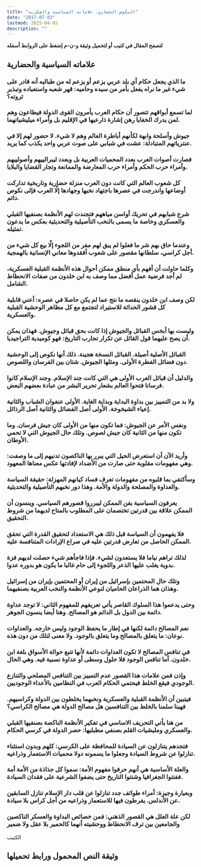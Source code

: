 ```yaml
---
title: "النكوص الحضاري، علاماته السياسية والفكرية"
date: "2017-07-03"
lastmod: 2025-04-05
description: ""
---
```

**لتصفح المقال في كتيب أو لتحميل وثيقة و-ن-م إضغط على الروابط أسفله**

## **علاماته السياسية والحضارية**

### ما الذي يجعل حكام أي بلد عربي يزعم أو يزعم له من طباليه أنه قادر على شيء غير ما نراه يفعل بأمر من سيده وحاميه: قهر شعبه واستعباده وتبذير ثروته؟

### لما تسمع أبواقهم تتصور أن حكام العرب يأمرون القوى الدولة فيطاعون وهم لمن يدرك الخفايا رهن إشارة ذارعيها في الإقليم بل وأمراء ميليشياتهما.

### جيوش وأسلحة وابهة لكأنهم أباطرة العالم وهم لا شيء. لا حضور لهم إلا في عنترياتهم المتبادلة: عشت في شبابي على صوت عربي واحد يكذب كما يريد.

### فصارت أصوات العرب بعدد المحميات العربية بل وبعدد ليبرالييهم وأصولييهم وأمراء حرب الحكم وأمراء حرب المعارضة والممانعة وتجار القضايا والبلايا.

### كل شعوب العالم التي كانت دون العرب منزلة حضارية وتاريخية تداركت أوضاعها واندرجت في عصرها باجتهاد نخبها وجهادها إلّا العرب فإلى نكوص دائم.

### شرع شبابهم في تحريك أواسن مياههم فتجندت لهم الأنظمة بصنفيها القبلي والعسكري وخاصة ما يسمى بالنخب التأصيلية والتحديثية بعكس ما يدعون تمثيله.

### وعندما حاق بهم شر ما فعلوا لم يبق لهم مفر من اللجوء إلّا بيع كل شيء من أجل كراسي، سلطانها مقصور على شعوب أفقدوها معاني الإنسانية بالهمجية.

### وكلما حاولت أن أفهم بأي منطق ممكن أحوال هذه الأنظمة القبلية العسكرية، لم أجد فرضية عمل أفضل مما وصف به ابن خلدون من صفات الانحطاط الشامل.

### لكن وصف ابن خلدون ينقصه ما نتج عما لم يكن حاصلا في عصره: أعني قابلية كل قشور الحداثة للاستيراد لتجتمع مع كل مظاهر الوحشية القبلية والعسكرية.

### وليست بها أبخس القبائل والجيوش إذا كانت بحق قبائل وجيوش. فهذان يمكن أن يصح عليهما قول القائل عن تكرار تجارب التاريخ: فهو كوميدية التراجيديا.

### القبائل الأصلية أصيلة. القبائل النسخة هجينة. ذلك أنها نكوص إلى الوحشية دون فضائل الفطرة الأولى. ومثلها الجيوش. شتان بين الفرسان واللصوص.

### والدليل أن قبائل العرب الأولى هي التي كانت جند الإسلام. وجند الإسلام كانوا فرسانا فتحوا العالم بشعار تحرير البشر من عبادة بعضهم البعض.

### ولا بد من التمييز بين بداوة البداية وبداية الغاية. الأولى عنفوان الشباب والثانية إعياء الشيخوخة. الأولى أصل الفضائل والثانية أصل الرذائل.

### ونفس الأمر عن الجيوش: فما تكون منها من الأولى كان جيش فرسان. وما تكون منها من الثانية كان جيش لصوص. وتلك حال الجيوش التي لا تحمي الأوطان.

### وأريد الآن أن استعرض الحيل التي يبرر بها الناكصون تدنيهم إلى ما وصفت: وهي مفهومات مقلوبة حتى صارت من الأضداد لإفادتها عكس معناها المعهود.

### وسأكتفي بما قلبوه من مفهومات تعرف فساد كيانهم المهزلة: حقيقة السياسة والعداوة والمصلحة والدولة والأمة. وهذا دور نخبهم التأصيلية والتحديثية.

### يعرفون السياسية بفن الممكن ليبرروا قصورهم السياسي. وينسون أن الممكن علاقة بين قدرتين تختصمان على المطلوب بالمتاح لديهما من شروط التحقيق.

### فلا يفهمون أن السياسة قبل ذلك هي الاستعداد لتحقيق القدرة التي تحقق الممكن الحاصل من تعارض قدرتين عليه في صراع الإرادات المتنافسة عليه.

### لذلك تراهم نياما فلا يستعدون لشيء. فإذا فاجأهم شيء حصلت لديهم فزة بدوية يغلب عليها الذعر واللجوء إلى حام غالبا ما يكون هو بدوره عدوا.

### وتلك حال المحتمين بإسرائيل من إيران أو المحتمين بإيران من إسرائيل وهذان هما الذراعان الحاميان لنوعي الأنظمة والنخب العربية بصنفيهما.

### وحتى يدعموا هذا السلوك القاصر يأتي تعريفهم للمفهوم الثاني: لا توجد عداوة دائمة بين الدول بل الدائم هو المصالح. وهنا أيضا ينسون الجوهر.

### نعم المصالح دائمة لكنها في إطار ما يحفظ الوجود وليس خارجه. والعداوات نوعان: ما يتعلق بالمصالح وما يتعلق بالوجود. ولا معنى لتلك من دون هذه.

### في تنافس المصالح لا تكون العداوات دائمة لأنها تتبع حوالة الأسواق بلغة ابن خلدون. أما تنافس الوجود فلا حلول وسطى أو عداوة نسبية فيه. وهي الحال.

### وإذن فمن علامات هذا القصور عدم التمييز بين التنافس المصلحي والتنازع الوجودي فيقع الخلط فيحتمي الحكام العرب في النظامين بالأعداء الوجوديين.

### فيتبين أن الأنظمة القبلية والعسكرية ونخبهما يخلطون بين الدولة وكراسيهم. فهبنا سلمنا بالخلط بين التنافسين هل مصالح الدولة هي مصالح الكراسي؟

### من هنا يأتي التحريف الاساسي في تفكير الأنظمة الناكصة بصنفيها القبلي والعسكري ومليشيات القلم بصنفي مطبليها: حصر الدولة في كرسي الحكام.

### فتجدهم يتنازلون عن السيادة للمحافظة على الكرسي: كلهم وبدون استثناء تنازلوا عن شروط السيادة وجعلوا ما يسمونه دولا محميات الاستعمار وذراعيه.

### والعلة الأساسية هي أنهم حرفوا مفهوم الأمة: سموا كل جذاذة من الأمة أمة ففتتوا الجغرافيا وشتتوا التاريخ حتى يضفوا الشرعية على فقدان السيادة.

### وبعيارة وجيزة: أمراء طوائف جدد تنازلوا عن قلب دار الإسلام تنازل السابقين عن الأندلس. يفرطون فيها للاستعمار وذراعيه من أجل كراس بلا سيادة.

### لكن علة العلل هي القصور الذهني: فمن خصائص البداوة والعسكر الناكصين والجامعين بين ترف الانحطاط ووحشيته أنهما كالحمير بلا عقل ولا ضمير

الكتيب

## وثيقة النص المحمول ورابط تحميلها

###
